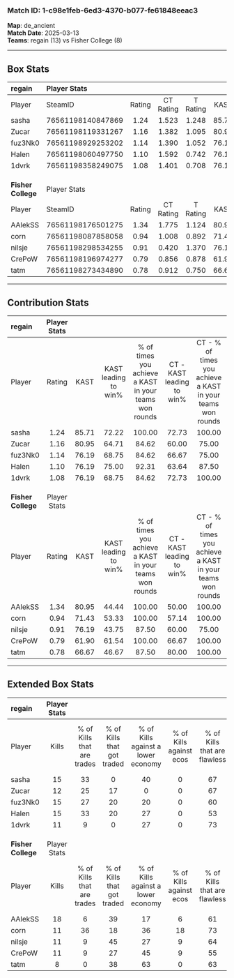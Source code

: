 ### Match ID: 1-c98e1feb-6ed3-4370-b077-fe61848eeac3  
**Map**: de_ancient  
**Match Date**: 2025-03-13  
**Teams**: regain (13) vs Fisher College (8)  

---  

## Box Stats  

| **regain**         | Player Stats      |        |           |          |       |      |       |         |        |      |     |
| :- | :- | :-: | :-: | :-: | :-: | :-: | :-: | :-: | :-: | :-: | :-: |
| Player             | SteamID           | Rating | CT Rating | T Rating | KAST  | ADR  | Kills | Assists | Deaths | K/D  | HS% |
| sasha              | 76561198140847869 |  1.24  |   1.523   |  1.248   | 85.71 | 76.6 |  15   |    5    |   13   | 1.15 | 53  |
| Zucar              | 76561198119331267 |  1.16  |   1.382   |  1.095   | 80.95 | 82.3 |  12   |   11    |   12   | 1.00 | 41  |
| fuz3Nk0            | 76561198929253202 |  1.14  |   1.390   |  1.052   | 76.19 | 65.2 |  15   |    6    |   13   | 1.15 | 73  |
| Halen              | 76561198060497750 |  1.10  |   1.592   |  0.742   | 76.19 | 59.7 |  15   |    1    |   13   | 1.15 | 60  |
| 1dvrk              | 76561198358249075 |  1.08  |   1.401   |  0.708   | 76.19 | 66.5 |  11   |    5    |   9    | 1.22 | 18  |
|                    |                   |        |           |          |       |      |       |         |        |      |     |
|                    |                   |        |           |          |       |      |       |         |        |      |     |
|                    |                   |        |           |          |       |      |       |         |        |      |     |
| **Fisher College** | Player Stats      |        |           |          |       |      |       |         |        |      |     |
| Player             | SteamID           | Rating | CT Rating | T Rating | KAST  | ADR  | Kills | Assists | Deaths | K/D  | HS% |
| AAlekSS            | 76561198176501275 |  1.34  |   1.775   |  1.124   | 80.95 | 90.8 |  18   |    3    |   14   | 1.29 | 66  |
| corn               | 76561198087858058 |  0.94  |   1.008   |  0.892   | 71.43 | 45.5 |  11   |    3    |   10   | 1.10 | 27  |
| nilsje             | 76561198298534255 |  0.91  |   0.420   |  1.370   | 76.19 | 61.3 |  11   |    5    |   15   | 0.73 | 63  |
| CrePoW             | 76561198196974277 |  0.79  |   0.856   |  0.878   | 61.90 | 70.7 |  11   |   12    |   18   | 0.61 | 36  |
| tatm               | 76561198273434890 |  0.78  |   0.912   |  0.750   | 66.67 | 58.6 |   8   |    5    |   12   | 0.67 | 50  |
---  

## Contribution Stats  

| **regain**         | Player Stats |       |                      |                                                        |                           |                                                             |                          |                                                            |
| :- | :-: | :-: | :-: | :-: | :-: | :-: | :-: | :-: |
| Player             |    Rating    | KAST  | KAST leading to win% | % of times you achieve a KAST in your teams won rounds | CT - KAST leading to win% | CT - % of times you achieve a KAST in your teams won rounds | T - KAST leading to win% | T - % of times you achieve a KAST in your teams won rounds |
| sasha              |     1.24     | 85.71 |        72.22         |                         100.00                         |           72.73           |                           100.00                            |          71.43           |                           100.00                           |
| Zucar              |     1.16     | 80.95 |        64.71         |                         84.62                          |           60.00           |                            75.00                            |          71.43           |                           100.00                           |
| fuz3Nk0            |     1.14     | 76.19 |        68.75         |                         84.62                          |           66.67           |                            75.00                            |          71.43           |                           100.00                           |
| Halen              |     1.10     | 76.19 |        75.00         |                         92.31                          |           63.64           |                            87.50                            |          100.00          |                           100.00                           |
| 1dvrk              |     1.08     | 76.19 |        68.75         |                         84.62                          |           72.73           |                           100.00                            |          60.00           |                           60.00                            |
|                    |              |       |                      |                                                        |                           |                                                             |                          |                                                            |
|                    |              |       |                      |                                                        |                           |                                                             |                          |                                                            |
|                    |              |       |                      |                                                        |                           |                                                             |                          |                                                            |
| **Fisher College** | Player Stats |       |                      |                                                        |                           |                                                             |                          |                                                            |
| Player             |    Rating    | KAST  | KAST leading to win% | % of times you achieve a KAST in your teams won rounds | CT - KAST leading to win% | CT - % of times you achieve a KAST in your teams won rounds | T - KAST leading to win% | T - % of times you achieve a KAST in your teams won rounds |
| AAlekSS            |     1.34     | 80.95 |        44.44         |                         100.00                         |           50.00           |                           100.00                            |          40.00           |                           100.00                           |
| corn               |     0.94     | 71.43 |        53.33         |                         100.00                         |           57.14           |                           100.00                            |          50.00           |                           100.00                           |
| nilsje             |     0.91     | 76.19 |        43.75         |                         87.50                          |           60.00           |                            75.00                            |          36.36           |                           100.00                           |
| CrePoW             |     0.79     | 61.90 |        61.54         |                         100.00                         |           66.67           |                           100.00                            |          57.14           |                           100.00                           |
| tatm               |     0.78     | 66.67 |        46.67         |                         87.50                          |           80.00           |                           100.00                            |          30.00           |                           75.00                            |
---  

## Extended Box Stats  

| **regain**         | Player Stats |                            |                            |                                    |                         |                              |                                 |        |                             |                                     |                          |                               |                            |
| :- | :-: | :-: | :-: | :-: | :-: | :-: | :-: | :-: | :-: | :-: | :-: | :-: | :-: |
| Player             |    Kills     | % of Kills that are trades | % of Kills that got traded | % of Kills against a lower economy | % of Kills against ecos | % of Kills that are flawless | % of Kills that are close duels | Deaths | % of Deaths that get traded | % of Deaths against a lower economy | % of Deaths against ecos | % of Deaths that are flawless | % of Deaths that are close |
| sasha              |      15      |             33             |             0              |                 40                 |            0            |              67              |                7                |   13   |             23              |                  8                  |            0             |              38               |             15             |
| Zucar              |      12      |             25             |             17             |                 0                  |            0            |              67              |                8                |   12   |             33              |                 25                  |            0             |              50               |             0              |
| fuz3Nk0            |      15      |             27             |             20             |                 20                 |            0            |              60              |               13                |   13   |             31              |                 15                  |            0             |              69               |             8              |
| Halen              |      15      |             33             |             20             |                 27                 |            0            |              53              |               13                |   13   |             38              |                 15                  |            0             |              85               |             0              |
| 1dvrk              |      11      |             9              |             0              |                 27                 |            0            |              73              |                9                |   9    |             44              |                 22                  |            0             |              111              |             11             |
|                    |              |                            |                            |                                    |                         |                              |                                 |        |                             |                                     |                          |                               |                            |
|                    |              |                            |                            |                                    |                         |                              |                                 |        |                             |                                     |                          |                               |                            |
|                    |              |                            |                            |                                    |                         |                              |                                 |        |                             |                                     |                          |                               |                            |
| **Fisher College** | Player Stats |                            |                            |                                    |                         |                              |                                 |        |                             |                                     |                          |                               |                            |
| Player             |    Kills     | % of Kills that are trades | % of Kills that got traded | % of Kills against a lower economy | % of Kills against ecos | % of Kills that are flawless | % of Kills that are close duels | Deaths | % of Deaths that get traded | % of Deaths against a lower economy | % of Deaths against ecos | % of Deaths that are flawless | % of Deaths that are close |
| AAlekSS            |      18      |             6              |             39             |                 17                 |            6            |              61              |               11                |   14   |             14              |                 36                  |            7             |              79               |             0              |
| corn               |      11      |             36             |             18             |                 36                 |           18            |              73              |                0                |   10   |              0              |                 20                  |            0             |              70               |             10             |
| nilsje             |      11      |             9              |             45             |                 27                 |            9            |              64              |                9                |   15   |             13              |                 27                  |            7             |              60               |             7              |
| CrePoW             |      11      |             9              |             27             |                 45                 |            9            |              55              |                9                |   18   |             17              |                 22                  |            6             |              44               |             17             |
| tatm               |      8       |             0              |             38             |                 63                 |            0            |              63              |                0                |   12   |              8              |                 33                  |            0             |              75               |             17             |
